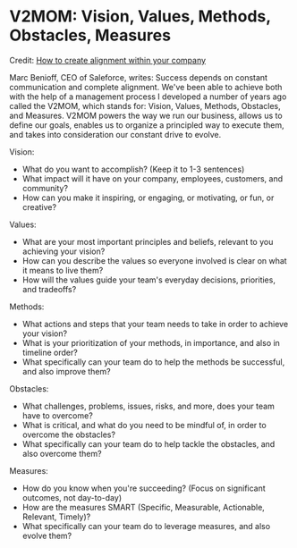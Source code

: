 # V2MOM: Vision, Values, Methods, Obstacles, Measures

Credit: [How to create alignment within your company](https://www.salesforce.com/blog/2013/04/how-to-create-alignment-within-your-company.html)

Marc Benioff, CEO of Saleforce, writes: Success depends on constant communication and complete alignment. We've been able to achieve both with the help of a management process I developed a number of years ago called the V2MOM, which stands for: Vision, Values, Methods, Obstacles, and Measures. V2MOM powers the way we run our business, allows us to define our goals, enables us to organize a principled way to execute them, and takes into consideration our constant drive to evolve.

Vision:

* What do you want to accomplish? (Keep it to 1-3 sentences)
* What impact will it have on your company, employees, customers, and community?
* How can you make it inspiring, or engaging, or motivating, or fun, or creative?

Values:

* What are your most important principles and beliefs, relevant to you achieving your vision?
* How can you describe the values so everyone involved is clear on what it means to live them?
* How will the values guide your team's everyday decisions, priorities, and tradeoffs?

Methods:

* What actions and steps that your team needs to take in order to achieve your vision?
* What is your prioritization of your methods, in importance, and also in timeline order?
* What specifically can your team do to help the methods be successful, and also improve them?

Obstacles: 

* What challenges, problems, issues, risks, and more, does your team have to overcome?
* What is critical, and what do you need to be mindful of, in order to overcome the obstacles?
* What specifically can your team do to help tackle the obstacles, and also overcome them?

Measures: 

* How do you know when you're succeeding? (Focus on significant outcomes, not day-to-day)
* How are the measures SMART (Specific, Measurable, Actionable, Relevant, Timely)?
* What specifically can your team do to leverage measures, and also evolve them?
